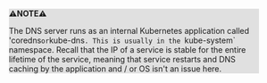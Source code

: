 <div style="margin:2em; background-color: #e0e0e0;">

<strong>⚠️NOTE️️️⚠️</strong>

The DNS server runs as an internal Kubernetes application called 'coredns` or `kube-dns`. This is usually in the `kube-system` namespace. Recall that the IP of a service is stable for the entire lifetime of the service, meaning that service restarts and DNS caching by the application and / or OS isn't an issue here.
</div>

